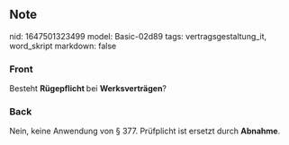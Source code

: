 ## Note
nid: 1647501323499
model: Basic-02d89
tags: vertragsgestaltung_it, word_skript
markdown: false

### Front
Besteht <b>Rügepflicht </b>bei <b>Werksverträgen</b>?

### Back
Nein, keine Anwendung von § 377. Prüfplicht ist ersetzt durch <b>Abnahme</b>.
